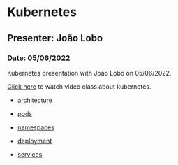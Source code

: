 # Kubernetes

## Presenter: João Lobo
### Date: 05/06/2022

Kubernetes presentation with João Lobo on 05/06/2022.

[Click here](https://youtu.be/ANviwk6Bmvg) to watch video class about kubernetes.

- [architecture](./architecture/README.md)

- [pods](./pods/README.md)

- [namespaces](./namespace/README.md)

- [deployment](./deployment/README.md)

- [services](./services/README.md)
